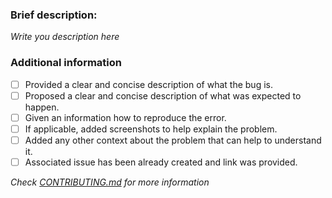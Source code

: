 ### Brief description:
<!-- Write here... >>> -->

*Write you description here*

<!-- <<< ...write here -->
### Additional information
* [ ] Provided a clear and concise description of what the bug is.
* [ ] Proposed a clear and concise description of what was expected to happen.
* [ ] Given an information how to reproduce the error.
* [ ] If applicable, added screenshots to help explain the problem.
* [ ] Added any other context about the problem that can help to understand it.
* [ ] Associated issue has been already created and link was provided.

*Check [CONTRIBUTING.md](../blob/master/.github/CONTRIBUTING.md) for more information*
